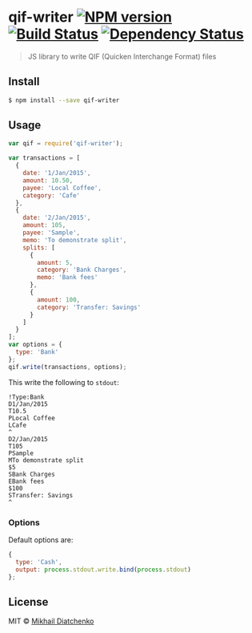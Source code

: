 # qif-writer [![NPM version][npm-image]][npm-url] [![Build Status][travis-image]][travis-url] [![Dependency Status][daviddm-image]][daviddm-url]
> JS library to write QIF (Quicken Interchange Format) files


## Install

```sh
$ npm install --save qif-writer
```


## Usage

```js
var qif = require('qif-writer');

var transactions = [
  {
    date: '1/Jan/2015',
    amount: 10.50,
    payee: 'Local Coffee',
    category: 'Cafe'
  },
  {
    date: '2/Jan/2015',
    amount: 105,
    payee: 'Sample',
    memo: 'To demonstrate split',
    splits: [
      {
        amount: 5,
        category: 'Bank Charges',
        memo: 'Bank fees'  
      },
      {
        amount: 100,
        category: 'Transfer: Savings'
      }
    ]
  }
];
var options = {
  type: 'Bank'
};
qif.write(transactions, options);
```
This write the following to `stdout`:
```
!Type:Bank
D1/Jan/2015
T10.5
PLocal Coffee
LCafe
^
D2/Jan/2015
T105
PSample
MTo demonstrate split
$5
SBank Charges
EBank fees
$100
STransfer: Savings
^
```

### Options
Default options are:
```js
{
  type: 'Cash',
  output: process.stdout.write.bind(process.stdout)
};
```

## License

MIT © [Mikhail Diatchenko](https://github.com/muxa)


[npm-image]: https://badge.fury.io/js/qif-writer.svg
[npm-url]: https://npmjs.org/package/qif-writer
[travis-image]: https://travis-ci.org/muxa/qif-writer.svg?branch=master
[travis-url]: https://travis-ci.org/muxa/qif-writer
[daviddm-image]: https://david-dm.org/muxa/qif-writer.svg?theme=shields.io
[daviddm-url]: https://david-dm.org/muxa/qif-writer
